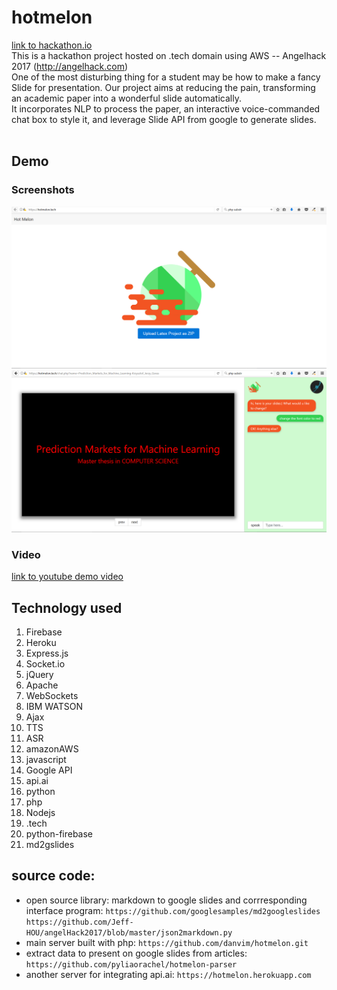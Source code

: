 # hotmelon
[link to hackathon.io](http://www.hackathon.io/82751)<br>
This is a hackathon project hosted on .tech domain using AWS -- Angelhack 2017 (http://angelhack.com)<br>
One of the most disturbing thing for a student may be how to make a fancy Slide for presentation. Our project aims at reducing the pain, transforming an academic paper into a wonderful slide automatically. <br>
It incorporates NLP to process the paper, an interactive voice-commanded chat box to style it, and leverage Slide API from google to generate slides. <br><br>

## Demo 
### Screenshots
![alt text](./images/demo1.png "Demo1")<br>
![alt text](./images/demo2.png "Demo2")

### Video
[link to youtube demo video](https://youtu.be/qmN0nTwWL8w)<br>

## Technology used
1. Firebase 
2. Heroku 
3. Express.js 
4. Socket.io 
5. jQuery 
6. Apache 
7. WebSockets 
8. IBM WATSON 
9. Ajax 
10. TTS 
11. ASR 
1. amazonAWS 
1. javascript 
1. Google API 
1. api.ai 
1. python 
1. php 
1. Nodejs 
1. .tech 
1. python-firebase 
1. md2gslides <br>

## source code: 
* open source library: markdown to google slides and corrresponding interface program: `https://github.com/googlesamples/md2googleslides` <br>
`https://github.com/Jeff-HOU/angelHack2017/blob/master/json2markdown.py`
* main server built with php: `https://github.com/danvim/hotmelon.git`
* extract data to present on google slides from articles: `https://github.com/pyliaorachel/hotmelon-parser` 
* another server for integrating api.ai: `https://hotmelon.herokuapp.com`
